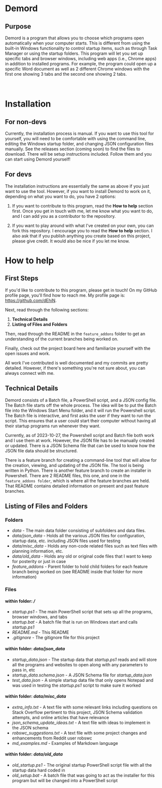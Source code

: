 # Demord

## Purpose

Demord is a program that allows you to choose which programs open automatically when your computer starts. This is different from using the built-in Windows functionality to control startup items, such as through Task Manager or using the startup folders. This program will let you set up specific tabs and browser windows, including web apps (i.e., Chrome apps) in addition to installed programs. For example, the program could open up a specific Word document as well as 2 different Chrome windows with the first one showing 3 tabs and the second one showing 2 tabs.
<br>
<br>
<br>

# Installation

## For non-devs

Currently, the installation process is manual. If you want to use this tool for yourself, you will need to be comfortable with using the command line, editing the Windows startup folder, and changing JSON configuration files manually. See the releases section (coming soon) to find the files to download. There will be setup instructions included. Follow them and you can start using Demord yourself!

## For devs

The installation instructions are essentially the same as above if you just want to use the tool. However, if you want to install Demord to work on it, depending on what you want to do, you have 2 options:

1. If you want to contribute to this program, read the <strong>How to help</strong> section first. Once you get in touch with me, let me know what you want to do, and I can add you as a contributor to the repository.

2. If you want to play around with what I've created on your own, you can fork this repository. I encourage you to read the <strong>How to help</strong> section. I also ask that if you publish anything you create based on this project, please give credit. It would also be nice if you let me know.

# How to help

## First Steps

If you'd like to contribute to this program, please get in touch! On my GitHub profile page, you'll find how to reach me. My profile page is: https://github.com/dEhiN.

Next, read through the following sections:

1. <strong>Technical Details</strong>
2. <strong>Listing of Files and Folders</strong>

Then, read through the README in the <code>feature_addons</code> folder to get an understanding of the current branches being worked on.

Finally, check out the project board <a url="https://github.com/users/dEhiN/projects/4">here</a> and familiarize yourself with the open issues and work.

All work I've contributed is well documented and my commits are pretty detailed. However, if there's something you're not sure about, you can always connect with me.

## Technical Details

Demord consists of a Batch file, a PowerShell script, and a JSON config file. The Batch file starts off the whole process. The idea will be to put the Batch file into the Windows Start Menu folder, and it will run the Powershell script. The Batch file is interactive, and first asks the user if they want to run the script. This ensures that a user could start their computer without having all their startup programs run whenever they want.

Currently, as of 2023-10-27, the Powershell script and Batch file both work and I use them at work. However, the JSON file has to be manually created or updated. There is a JSON Schema file that can be used to know how the JSON file data should be structured.

There is a feature branch for creating a command-line tool that will allow for the creation, viewing, and updating of the JSON file. The tool is being written in Python. There is another feature branch to create an installer in Powershell. There are 2 README files, this one, and one in the <code>feature_addons folder</code>, which is where all the feature branches are held. That README contains detailed information on present and past feature branches.

## Listing of Files and Folders

### Folders

- _data_ - The main data folder consisting of subfolders and data files.
- _data/json_data_ - Holds all the various JSON files for configuration, startup data, etc. including JSON files used for testing
- _data/misc_data_ - Holds any non-code related files such as text files with planning information, etc.
- _data/old_data_ - Holds any old or original code files that I want to keep for posterity or just in case
- _feature_addons_ - Parent folder to hold child folders for each feature branch being worked on (see README inside that folder for more information)

### Files

#### within folder: _/_

- _startup.ps1_ - The main PowerShell script that sets up all the programs, browser windows, and tabs
- _startup.bat_ - A batch file that is run on Windows start and calls _startup.ps1_
- _README.md_ - This README
- _.gitignore_ - The gitignore file for this project

#### within folder: _data/json_data_

- _startup_data.json_ - The startup data that _startup.ps1_ reads and will store all the programs and websites to open along with any parameters to pass in, etc
- _startup_data.schema.json_ - A JSON Schema file for _startup_data.json_
- _test_data.json_ - A simple startup data file that only opens Notepad and was used in testing the _startup.ps1_ script to make sure it worked

#### within folder: _data/misc_data_

- _extra_info.txt_ - A text file with some relevant links including questions on Stack Overflow pertinent to this project, JSON Schema validation attempts, and online articles that have relevance
- _json_schema_update_ideas.txt_ - A text file with ideas to implement in the JSON schema
- _robswc_suggestions.txt_ - A text file with some project changes and enhancements from Reddit user robswc
- _md_examples.md_ - Examples of Markdown language

#### within folder: _data/old_data_

- _old_startup.ps1_ - The original startup PowerShell script file with all the startup data hard coded in
- _old_setup.bat_ - A batch file that was going to act as the installer for this program but will be changed into a PowerShell script
